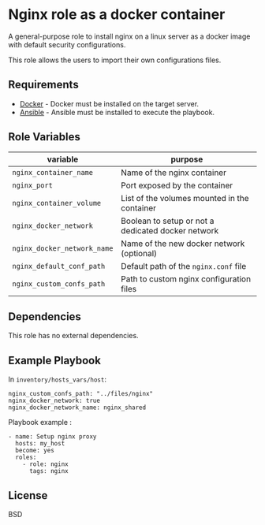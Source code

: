 Nginx role as a docker container
=========

A general-purpose role to install nginx on a linux server as a docker image with default security configurations.

This role allows the users to import their own configurations files.

Requirements
------------

- [Docker](https://docs.docker.com/engine/install/) - Docker must be installed on the target server.
- [Ansible](https://docs.ansible.com/) - Ansible must be installed to execute the playbook.

Role Variables
--------------


| variable | purpose |
|----- | ---- |
| `nginx_container_name` | Name of the nginx container |
| `nginx_port` | Port exposed by the container |
| `nginx_container_volume` | List of the volumes mounted in the container |
| `nginx_docker_network` | Boolean to setup or not a dedicated docker network |
| `nginx_docker_network_name` | Name of the new docker network (optional)
| `nginx_default_conf_path` | Default path of the `nginx.conf` file |
| `nginx_custom_confs_path` | Path to custom nginx configuration files |

Dependencies
------------

This role has no external dependencies.

Example Playbook
----------------

In `inventory/hosts_vars/host`: 

```
nginx_custom_confs_path: "../files/nginx"
nginx_docker_network: true 
nginx_docker_network_name: nginx_shared
```

Playbook example : 
```
- name: Setup nginx proxy
  hosts: my_host 
  become: yes
  roles:
    - role: nginx
      tags: nginx
```

License
-------

BSD


